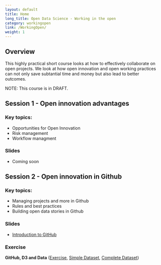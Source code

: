 ```yaml
---
layout: default
title: Home
long_title: Open Data Science - Working in the open
category: workingopen
link: /WorkingOpen/
weight: 1
---
```


## Overview

This highly practical short course looks at how to effectively collaborate on open projects. We look at how open innovation and open working practices can not only save subtantial time and money but also lead to better outcomes. 

NOTE: This course is in DRAFT.

## Session 1 - Open innovation advantages

### Key topics:
* Opportunities for Open Innovation
* Risk management
* Workflow managment

### Slides
* Coming soon

## Session 2 - Open innovation in Github

### Key topics:
* Managing projects and more in Github
* Rules and best practices
* Building open data stories in Github

### Slides
* [Introduction to GitHub](/resources/Github_intro.pdf) 

### Exercise

**GitHub, D3 and Data** ([Exercise](/resources/Github_D3_and_Data.pdf), [Simple Dataset](/resources/population.csv), [Complete Dataset](http://data.worldbank.org/indicator/SP.POP.TOTL))
